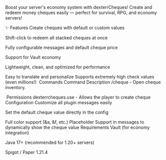 Boost your server's economy system with dexterrCheques!
Create and redeem money cheques easily — perfect for survival, RPG, and economy servers!

✨ Features
Create cheques with default or custom values

Shift-click to redeem all stacked cheques at once

Fully configurable messages and default cheque price

Support for Vault economy

Lightweight, clean, and optimized for performance

Easy to translate and personalize
Supports extremely high check values (even millions!)
️ Commands
Command Description
/cheque - Open cheque inventory.

️ Permissions
dexterrcheques.use - Allows the player to create cheque
Configuration
Customize all plugin messages easily

Set the default cheque value directly in the config

Full color support (&a, &f, etc.)
Placeholder Support
<amount> in messages to dynamically show the cheque value
Requirements
Vault (for economy integration)

Java 17+ (recommended for 1.20+ servers)

Spigot / Paper 1.21.4
